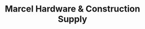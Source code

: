 ---
title: "Marcel Hardware & Construction Supply"
url: /pateros/marcel-hardware-und-construction-supply/
shop: Eisenwaren
---